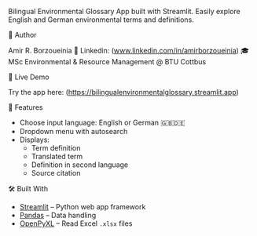 Bilingual Environmental Glossary App built with Streamlit. Easily explore English and German environmental terms and definitions.

👤 Author

Amir R. Borzoueinia
📧 Linkedin: (www.linkedin.com/in/amirborzoueinia)
🎓 MSc Environmental & Resource Management @ BTU Cottbus

🚀 Live Demo

Try the app here: (https://bilingualenvironmentalglossary.streamlit.app)

📂 Features

- Choose input language: English or German 🇬🇧🇩🇪  
- Dropdown menu with autosearch  
- Displays:
  - Term definition
  - Translated term
  - Definition in second language
  - Source citation

🛠️ Built With

- [Streamlit](https://streamlit.io/) – Python web app framework
- [Pandas](https://pandas.pydata.org/) – Data handling
- [OpenPyXL](https://openpyxl.readthedocs.io/) – Read Excel `.xlsx` files
